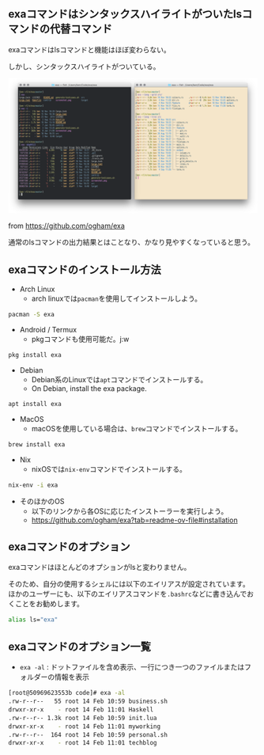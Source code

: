 



## exaコマンドはシンタックスハイライトがついたlsコマンドの代替コマンド

exaコマンドはlsコマンドと機能はほぼ変わらない。

しかし、シンタックスハイライトがついている。

<img src="https://github.com/minegishirei/store/blob/main/linux/exa/screenshots.png?raw=true">

from https://github.com/ogham/exa

通常のlsコマンドの出力結果とはことなり、かなり見やすくなっていると思う。



## exaコマンドのインストール方法


- Arch Linux
    - arch linuxでは`pacman`を使用してインストールしよう。

```sh
pacman -S exa
```

- Android / Termux
    - pkgコマンドも使用可能だ。j:w

```sh
pkg install exa
```

- Debian
    - Debian系のLinuxでは`apt`コマンドでインストールする。
    - On Debian, install the exa package.

```sh
apt install exa
```


- MacOS
    - macOSを使用している場合は、`brew`コマンドでインストールする。

```sh
brew install exa
```

- Nix
    - nixOSでは`nix-env`コマンドでインストールする。

```sh
nix-env -i exa
```


- そのほかのOS
    - 以下のリンクから各OSに応じたインストーラーを実行しよう。
    - https://github.com/ogham/exa?tab=readme-ov-file#installation




## exaコマンドのオプション

exaコマンドはほとんどのオプションがlsと変わりません。

そのため、自分の使用するシェルには以下のエイリアスが設定されています。
ほかのユーザーにも、以下のエイリアスコマンドを`.bashrc`などに書き込んでおくことをお勧めします。

```sh
alias ls="exa"
```


## exaコマンドのオプション一覧

- `exa -al` : ドットファイルを含め表示、一行につき一つのファイルまたはフォルダーの情報を表示

```sh
[root@50969623553b code]# exa -al
.rw-r--r--   55 root 14 Feb 10:59 business.sh
drwxr-xr-x    - root 14 Feb 11:01 Haskell
.rw-r--r-- 1.3k root 14 Feb 10:59 init.lua
drwxr-xr-x    - root 14 Feb 11:01 myworking
.rw-r--r--  164 root 14 Feb 10:59 personal.sh
drwxr-xr-x    - root 14 Feb 11:01 techblog
```



















